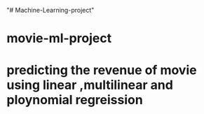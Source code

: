 "# Machine-Learning-project" 
# movie-ml-project
# predicting the revenue of movie using linear ,multilinear and ploynomial regreission 
